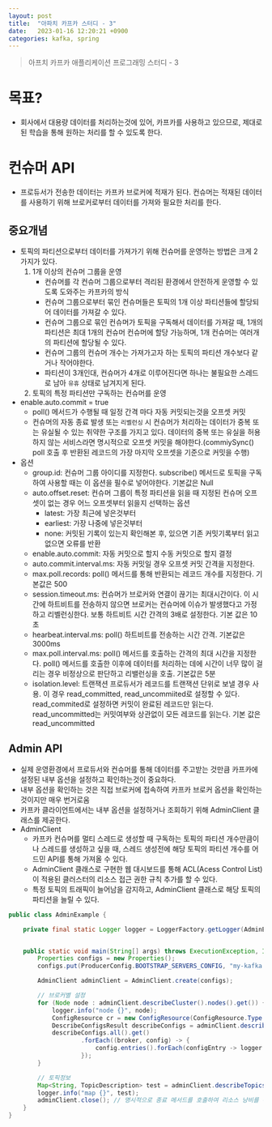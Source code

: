 ```yaml
---
layout: post
title:  "아파치 카프카 스터디 - 3"
date:   2023-01-16 12:20:21 +0900
categories: kafka, spring
---
```


> 아프치 카프카 애플리케이션 프로그래밍 스터디 - 3


# 목표?
- 회사에서 대용량 데이터를 처리하는것에 있어, 카프카를 사용하고 있으므로, 제대로된 학습을 통해 원하는 처리를 할 수 있도록 한다.


# 컨슈머 API
- 프로듀서가 전송한 데이터는 카프카 브로커에 적재가 된다. 컨슈머는 적재된 데이터를 사용하기 위해 브로커로부터 데이터를 가져와 필요한 처리를 한다.

## 중요개념
- 토픽의 파티션으로부터 데이터를 가져가기 위해 컨슈머를 운영하는 방법은 크게 2가지가 있다. 
    1. 1개 이상의 컨슈머 그룹을 운영
        - 컨슈머를 각 컨슈머 그룹으로부터 격리된 환경에서 안전하게 운영할 수 있도록 도와주는 카프카의 방식
        - 컨슈머 그룹으로부터 묶인 컨슈머들은 토픽의 1개 이상 파티션들에 할당되어 데이터를 가져갈 수 있다.
        - 컨슈머 그룹으로 묶인 컨슈머가 토픽을 구독해서 데이터를 가져갈 때, 1개의 파티션은 최대 1개의 컨슈머 컨슈머에 할당 가능하며, 1개 컨슈머는 여러개의 파티션에 할당될 수 있다.
        - 컨슈머 그룹의 컨슈머 개수는 가져가고자 하는 토픽의 파티션 개수보다 같거나 작어야한다.
        - 파티션이 3개인대, 컨슈머가 4개로 이루어진다면 하나는 불필요한 스레드로 남아 `유휴` 상태로 남겨지게 된다.
    2. 토픽의 특정 파티션만 구독하는 컨슈머를 운영
- enable.auto.commit = true
    - poll() 메서드가 수행될 때 일정 간격 마다 자동 커밋되는것을 오프셋 커밋
    - 컨슈머의 자동 종료 발생 또는 `리벨런싱` 시 컨슈머가 처리하는 데이터가 중복 또는 유실될 수 있는 취약한 구조를 가지고 있다. 데이터의 중복 또는 유실을 허용하지 않는 서비스라면 명시적으로 오프셋 커밋을 해야한다.(commiySync() poll 호출 후 반환된 레코드의 가장 마지막 오프셋을 기준으로 커밋을 수행)
- 옵션
    - group.id: 컨슈머 그룹 아이디를 지정한다. subscribe() 메서드로 토픽을 구독하여 사용할 때는 이 옵션을 필수로 넣어야한다. 기본값은 Null
    - auto.offset.reset: 컨슈머 그룹이 특정 파티션을 읽을 때 지정된 컨슈머 오프셋이 없는 경우 어느 오프셋부터 읽을지 선택하는 옵션
        - latest: 가장 최근에 넣은것부터
        - earliest: 가장 나중에 넣은것부터
        - none: 커밋된 기록이 있는지 확인해본 후, 있으면 기존 커밋기록부터 읽고 없으면 오류를 반환
    - enable.auto.commit: 자동 커밋으로 할지 수동 커밋으로 할지 결정
    - auto.commit.interval.ms: 자동 커밋일 경우 오프셋 커밋 간격을 지정한다.
    - max.poll.records: poll() 메서드를 통해 반환되는 레코드 개수를 지정한다. 기본값은 500
    - session.timeout.ms: 컨슈머가 브로커와 연결이 끊기는 최대시간이다. 이 시간에 하트비트를 전송하지 않으면 브로커는 컨슈머에 이슈가 발생했다고 가정하고 리벨런싱한다. 보통 하트비트 시간 간격의 3배로 설정한다. 기본 값은 10초
    - hearbeat.interval.ms: poll() 하트비트를 전송하는 시간 간격. 기본값은 3000ms
    - max.poll.interval.ms: poll() 메서드를 호출하는 간격의 최대 시간을 지정한다. poll() 메서드를 호출한 이후에 데이터를 처리하는 데에 시간이 너무 많이 걸리는 경우 비정상으로 판단하고 리밸런싱을 호출. 기본값은 5분
    - isolation.level: 트랜잭션 프로듀서가 레코드를 트랜잭션 단위로 보낼 경우 사용. 이 경우 read_committed, read_uncommiited로 설정할 수 있다. read_commited로 설정하면 커밋이 완료된 레코드만 읽는다. read_uncommitted는 커밋여부와 상관없이 모든 레코드를 읽는다. 기본 값은 read_uncommitted

## Admin API
- 실제 운영환경에서 프로듀서와 컨슈머를 통해 데이터를 주고받는 것만큼 카프카에 설정된 내부 옵션을 설정하고 확인하는것이 중요하다.
- 내부 옵션을 확인하는 것은 직접 브로커에 접속하여 카프카 브로커 옵션을 확인하는 것이지만 매우 번거로움
- 카프카 클라이언트에서는 내부 옵션을 설정하거나 조회하기 위해 AdminClient 클래스를 제공한다.
- AdminClient
    - 카프카 컨슈머를 멀티 스레드로 생성할 때 구독하는 토픽의 파티션 개수만큼이나 스레드를 생성하고 싶을 때, 스레드 생성전에 해당 토픽의 파티션 개수를 어드민 API를 통해 가져올 수 있다.
    - AdminClient 클래스로 구현한 웹 대시보드를 통해 ACL(Acess Control List)이 적용된 클러스터의 리소스 접근 권한 규칙 추가를 할 수 있다.
    - 특정 토픽의 트래픽이 늘어남을 감지하고, AdminClient 클래스로 해당 토픽의 파티션을 늘릴 수 있다.

```java
public class AdminExample {

    private final static Logger logger = LoggerFactory.getLogger(AdminExample.class);


    public static void main(String[] args) throws ExecutionException, InterruptedException {
        Properties configs = new Properties();
        configs.put(ProducerConfig.BOOTSTRAP_SERVERS_CONFIG, "my-kafka:9092");

        AdminClient adminClient = AdminClient.create(configs);

        // 브로커별 설정
        for (Node node : adminClient.describeCluster().nodes().get()) {
            logger.info("node {}", node);
            ConfigResource cr = new ConfigResource(ConfigResource.Type.BROKER, node.idString());
            DescribeConfigsResult describeConfigs = adminClient.describeConfigs(Collections.singleton(cr));
            describeConfigs.all().get()
                    .forEach((broker, config) -> {
                        config.entries().forEach(configEntry -> logger.info(configEntry.name() + "= " + configEntry.value()));
                    });
        }

        // 토픽정보
        Map<String, TopicDescription> test = adminClient.describeTopics(Collections.singleton("test")).all().get();
        logger.info("map {}", test);
        adminClient.close(); // 명시적으로 종료 메서드를 호출하여 리소스 낭비를 하지 않게 만든다.
    }
}

```